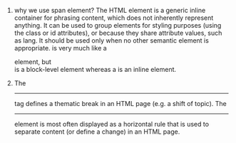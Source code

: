 1. why we use span element?
   The HTML <span> element is a generic inline container for phrasing content, which does not inherently represent anything. It can be used to group elements for styling purposes (using the class or id attributes), or because they share attribute values, such as lang. It should be used only when no other semantic element is appropriate. <span> is very much like a <div> element, but <div> is a block-level element whereas a <span> is an inline element.

2. The <hr> tag defines a thematic break in an HTML page (e.g. a shift of topic). The <hr> element is most often displayed as a horizontal rule that is used to separate content (or define a change) in an HTML page.
